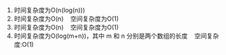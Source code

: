 1. 时间复杂度为O(n(log(n)))
2. 时间复杂度为O(n)&nbsp;&nbsp;&nbsp;&nbsp;空间复杂度为O(1)
3. 时间复杂度为O(n)&nbsp;&nbsp;&nbsp;&nbsp;空间复杂度为O(1)
4. 时间复杂度为O(log(m+n))，其中 m 和 n 分别是两个数组的长度&nbsp;&nbsp;&nbsp;&nbsp;空间复杂度:O(1)
